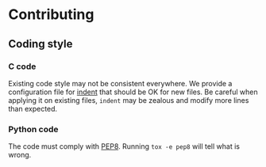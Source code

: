 # Contributing

## Coding style
### C code

Existing code style may not be consistent everywhere. We provide a
configuration file for [indent](./.indent.pro) that should be OK for
new files. Be careful when applying it on existing files, ``indent`` may be
zealous and modify more lines than expected.

### Python code

The code must comply with [PEP8](https://www.python.org/dev/peps/pep-0008/).
Running ``tox -e pep8`` will tell what is wrong.
